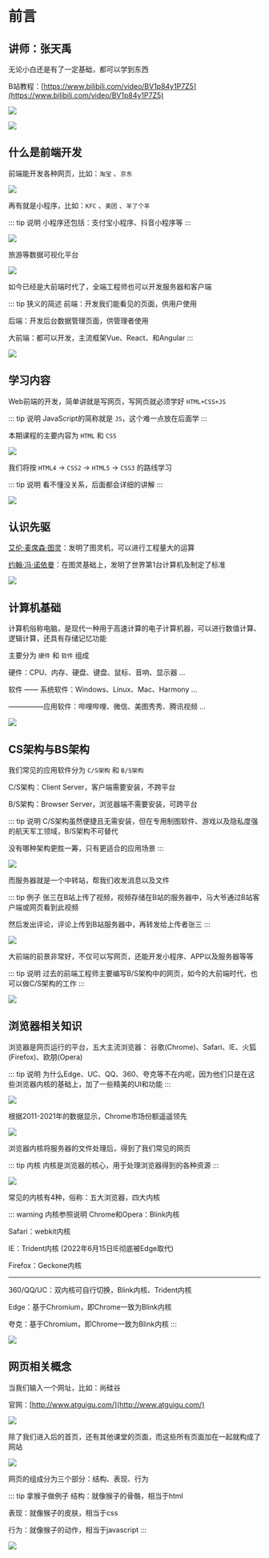 # 前言


## 讲师：张天禹

无论小白还是有了一定基础，都可以学到东西

B站教程：[https://www.bilibili.com/video/BV1p84y1P7Z5](https://www.bilibili.com/video/BV1p84y1P7Z5)

![](./profile-01.png)

![](./profile-02.png)



## 什么是前端开发

前端能开发各种网页，比如：`淘宝` 、`京东`

![](./profile-03.png)

再有就是小程序，比如：`KFC` 、`美团` 、`羊了个羊`

::: tip 说明
小程序还包括：支付宝小程序、抖音小程序等
:::

![](./profile-04.png)

旅游等数据可视化平台

![](./profile-05.png)


如今已经是大前端时代了，全端工程师也可以开发服务器和客户端

::: tip 狭义的简述
前端：开发我们能看见的页面，供用户使用

后端：开发后台数据管理页面，供管理者使用

大前端：都可以开发，主流框架Vue、React、和Angular
:::

![](./profile-06.png)


## 学习内容

Web前端的开发，简单讲就是写网页，写网页就必须学好 `HTML+CSS+JS`

::: tip 说明
JavaScript的简称就是 `JS`，这个难一点放在后面学
:::


本期课程的主要内容为 `HTML` 和 `CSS`

![](./profile-07.png)

我们将按 `HTML4` -> `CSS2` -> `HTML5` -> `CSS3` 的路线学习

::: tip 说明
看不懂没关系，后面都会详细的讲解
:::

![](./profile-08.png)


## 认识先驱

[艾伦·麦席森·图灵](https://baike.baidu.com/item/%E8%89%BE%E4%BC%A6%C2%B7%E9%BA%A6%E5%B8%AD%E6%A3%AE%C2%B7%E5%9B%BE%E7%81%B5/3940576)：发明了图灵机，可以进行工程量大的运算

[约翰·冯·诺依曼](https://baike.baidu.com/item/%E7%BA%A6%E7%BF%B0%C2%B7%E5%86%AF%C2%B7%E8%AF%BA%E4%BE%9D%E6%9B%BC/986797)：在图灵基础上，发明了世界第1台计算机及制定了标准


![](./profile-09.png)



## 计算机基础

计算机俗称电脑，是现代一种用于高速计算的电子计算机器，可以进行数值计算、逻辑计算，还具有存储记忆功能

主要分为 `硬件` 和 `软件` 组成

硬件：CPU、内存、硬盘、键盘、鼠标、音响、显示器 ...

软件 —— 系统软件：Windows、Linux、Mac、Harmony ...

—————应用软件：哔哩哔哩、微信、美图秀秀、腾讯视频 ...

![](./profile-10.png)



## CS架构与BS架构

我们常见的应用软件分为 `C/S架构` 和 `B/S架构`

C/S架构：Client Server，客户端需要安装，不跨平台

B/S架构：Browser Server，浏览器端不需要安装，可跨平台

::: tip 说明
C/S架构虽然便捷且无需安装，但在专用制图软件、游戏以及隐私度强的航天军工领域，B/S架构不可替代

没有哪种架构更胜一筹，只有更适合的应用场景
:::

![](./profile-11.png)

而服务器就是一个中转站，帮我们收发消息以及文件

::: tip 例子
张三在B站上传了视频，视频存储在B站的服务器中，马大爷通过B站客户端或网页看到此视频

然后发出评论，评论上传到B站服务器中，再转发给上传者张三
:::

![](./profile-12.png)


大前端的前景非常好，不仅可以写网页，还能开发小程序、APP以及服务器等等

::: tip 说明
过去的前端工程师主要编写B/S架构中的网页，如今的大前端时代，也可以做C/S架构的工作
:::


![](./profile-13.png)



## 浏览器相关知识

浏览器是网页运行的平台，五大主流浏览器： 谷歌(Chrome)、Safari、IE、火狐(Firefox)、欧朋(Opera)

::: tip 说明
为什么Edge、UC、QQ、360、夸克等不在内呢，因为他们只是在这些浏览器内核的基础上，加了一些精美的UI和功能
:::

![](./profile-14.png)


根据2011-2021年的数据显示，Chrome市场份额遥遥领先

![](./profile-15.png)


浏览器内核将服务器的文件处理后，得到了我们常见的网页

::: tip 内核
内核是浏览器的核心，用于处理浏览器得到的各种资源
:::


![](./profile-16.png)

常见的内核有4种，俗称：五大浏览器，四大内核

::: warning 内核参照说明
Chrome和Opera：Blink内核

Safari：webkit内核

IE：Trident内核 (2022年6月15日IE彻底被Edge取代)

Firefox：Geckone内核

---

360/QQ/UC：双内核可自行切换，Blink内核、Trident内核

Edge：基于Chromium，即Chrome一致为Blink内核

夸克：基于Chromium，即Chrome一致为Blink内核
:::


![](./profile-17.png)




## 网页相关概念

当我们输入一个网址，比如：尚硅谷

官网：[http://www.atguigu.com/](http://www.atguigu.com/)

![](./profile-18.png)

除了我们进入后的首页，还有其他课堂的页面，而这些所有页面加在一起就构成了网站

![](./profile-19.png)


网页的组成分为三个部分：结构、表现、行为

::: tip 拿猴子做例子
结构：就像猴子的骨骼，相当于html

表现：就像猴子的皮肤，相当于css

行为：就像猴子的动作，相当于javascript
:::

![](./profile-20.png)